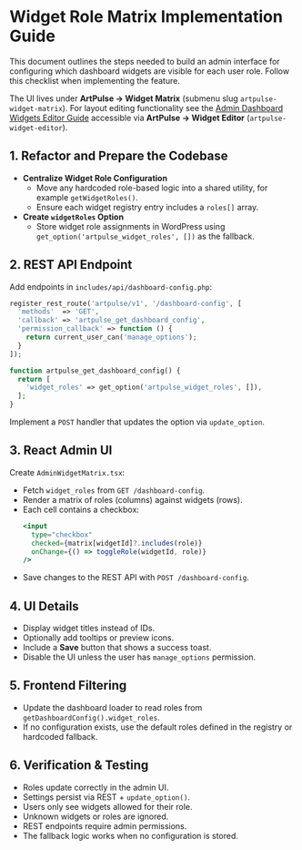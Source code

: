 # Widget Role Matrix Implementation Guide

This document outlines the steps needed to build an admin interface for configuring which dashboard widgets are visible for each user role. Follow this checklist when implementing the feature.

The UI lives under **ArtPulse → Widget Matrix** (submenu slug
`artpulse-widget-matrix`). For layout editing functionality see the
[Admin Dashboard Widgets Editor Guide](./Admin_Dashboard_Widgets_Editor_Guide.md)
accessible via **ArtPulse → Widget Editor** (`artpulse-widget-editor`).

## 1. Refactor and Prepare the Codebase
- **Centralize Widget Role Configuration**
  - Move any hardcoded role-based logic into a shared utility, for example `getWidgetRoles()`.
  - Ensure each widget registry entry includes a `roles[]` array.
- **Create `widgetRoles` Option**
  - Store widget role assignments in WordPress using `get_option('artpulse_widget_roles', [])` as the fallback.

## 2. REST API Endpoint
Add endpoints in `includes/api/dashboard-config.php`:
```php
register_rest_route('artpulse/v1', '/dashboard-config', [
  'methods'  => 'GET',
  'callback' => 'artpulse_get_dashboard_config',
  'permission_callback' => function () {
    return current_user_can('manage_options');
  }
]);

function artpulse_get_dashboard_config() {
  return [
    'widget_roles' => get_option('artpulse_widget_roles', []),
  ];
}
```
Implement a `POST` handler that updates the option via `update_option`.

## 3. React Admin UI
Create `AdminWidgetMatrix.tsx`:
- Fetch `widget_roles` from `GET /dashboard-config`.
- Render a matrix of roles (columns) against widgets (rows).
- Each cell contains a checkbox:
  ```jsx
  <input
    type="checkbox"
    checked={matrix[widgetId]?.includes(role)}
    onChange={() => toggleRole(widgetId, role)}
  />
  ```
- Save changes to the REST API with `POST /dashboard-config`.

## 4. UI Details
- Display widget titles instead of IDs.
- Optionally add tooltips or preview icons.
- Include a **Save** button that shows a success toast.
- Disable the UI unless the user has `manage_options` permission.

## 5. Frontend Filtering
- Update the dashboard loader to read roles from `getDashboardConfig().widget_roles`.
- If no configuration exists, use the default roles defined in the registry or hardcoded fallback.

## 6. Verification & Testing
- Roles update correctly in the admin UI.
- Settings persist via REST + `update_option()`.
- Users only see widgets allowed for their role.
- Unknown widgets or roles are ignored.
- REST endpoints require admin permissions.
- The fallback logic works when no configuration is stored.

